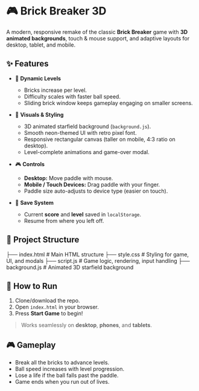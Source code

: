 # 🎮 Brick Breaker 3D  

A modern, responsive remake of the classic **Brick Breaker** game with **3D animated backgrounds**, touch & mouse support, and adaptive layouts for desktop, tablet, and mobile.  

## ✨ Features  

- 🧱 **Dynamic Levels**  
  - Bricks increase per level.  
  - Difficulty scales with faster ball speed.  
  - Sliding brick window keeps gameplay engaging on smaller screens.  

- 🎨 **Visuals & Styling**  
  - 3D animated starfield background (`background.js`).  
  - Smooth neon-themed UI with retro pixel font.  
  - Responsive rectangular canvas (taller on mobile, 4:3 ratio on desktop).  
  - Level-complete animations and game-over modal.  

- 🎮 **Controls**  
  - **Desktop:** Move paddle with mouse.  
  - **Mobile / Touch Devices:** Drag paddle with your finger.  
  - Paddle size auto-adjusts to device type (easier on touch).  

- 💾 **Save System**  
  - Current **score** and **level** saved in `localStorage`.  
  - Resume from where you left off.  

## 📂 Project Structure  
├── index.html # Main HTML structure
├── style.css # Styling for game, UI, and modals
├── script.js # Game logic, rendering, input handling
├── background.js # Animated 3D starfield background


## 🚀 How to Run  

1. Clone/download the repo.  
2. Open `index.html` in your browser.  
3. Press **Start Game** to begin!  

> Works seamlessly on **desktop**, **phones**, and **tablets**.  

## 🎮 Gameplay  

- Break all the bricks to advance levels.  
- Ball speed increases with level progression.  
- Lose a life if the ball falls past the paddle.  
- Game ends when you run out of lives. 
